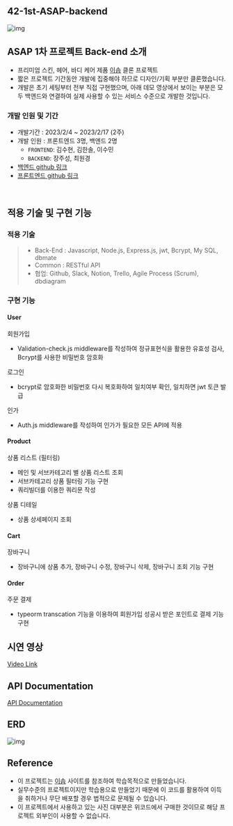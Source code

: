 ## 42-1st-ASAP-backend

![img]('./../image/ERD-42-1st-ASAP-backend.png')

## ASAP 1차 프로젝트 Back-end 소개

- 프리미엄 스킨, 헤어, 바디 케어 제품 [이솝](https://www.aesop.com/kr/) 클론 프로젝트
- 짧은 프로젝트 기간동안 개발에 집중해야 하므로 디자인/기획 부분만 클론했습니다.
- 개발은 초기 세팅부터 전부 직접 구현했으며, 아래 데모 영상에서 보이는 부분은 모두 백앤드와 연결하여 실제 사용할 수 있는 서비스 수준으로 개발한 것입니다.

### 개발 인원 및 기간

- 개발기간 : 2023/2/4 ~ 2023/2/17 (2주)
- 개발 인원 : 프론트엔드 3명, 백엔드 2명
  - `FRONTEND`: 김수현, 김한솔, 이수민
  - `BACKEND`: 장주성, 최원경
- [백엔드 github 링크](https://github.com/wecode-bootcamp-korea/42-1st-ASAP-backend)
- [프론트엔드 github 링크](https://github.com/wecode-bootcamp-korea/42-1st-ASAP-frontend)

<br>

## 적용 기술 및 구현 기능

### 적용 기술

> - Back-End : Javascript, Node.js, Express.js, jwt, Bcrypt, My SQL, dbmate
> - Common : RESTful API
> - 협업: Github, Slack, Notion, Trello, Agile Process (Scrum), dbdiagram

### 구현 기능

#### User

회원가입

- Validation-check.js middleware를 작성하여 정규표현식을 활용한 유효성 검사, Bcrypt를 사용한 비밀번호 암호화

로그인

- bcrypt로 암호화한 비밀번호 다시 복호화하여 일치여부 확인, 일치하면 jwt 토큰 발급

인가

- Auth.js middleware를 작성하여 인가가 필요한 모든 API에 적용

#### Product

상품 리스트 (필터링)

- 메인 및 서브카테고리 별 상품 리스트 조회
- 서브카테고리 상품 필터링 기능 구현
- 쿼리빌더를 이용한 쿼리문 작성

상품 디테일

- 상품 상세페이지 조회

#### Cart

장바구니

- 장바구니에 상품 추가, 장바구니 수정, 장바구니 삭제, 장바구니 조회 기능 구현

#### Order

주문 결제

- typeorm transcation 기능을 이용하여 회원가입 성공시 받은 포인트로 결제 기능 구현

## 시연 영상

[Video Link](https://youtu.be/oADqkrk6GPM)

## API Documentation

[API Documentation](https://documenter.getpostman.com/view/25414601/2s935uGLTH)

## ERD

![img]('./../image/ERD-42-1st-ASAP-backend.png')
<br>

## Reference

- 이 프로젝트는 [이솝](https://www.aesop.com/kr/) 사이트를 참조하여 학습목적으로 만들었습니다.
- 실무수준의 프로젝트이지만 학습용으로 만들었기 때문에 이 코드를 활용하여 이득을 취하거나 무단 배포할 경우 법적으로 문제될 수 있습니다.
- 이 프로젝트에서 사용하고 있는 사진 대부분은 위코드에서 구매한 것이므로 해당 프로젝트 외부인이 사용할 수 없습니다.
